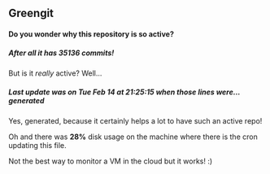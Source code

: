 ## Greengit

#### Do you wonder why this repository is so active?

##### After all it has 35136 commits!

But is it *really* active? Well...

##### Last update was on Tue Feb 14 at 21:25:15 when those lines were... generated

Yes, generated, because it certainly helps a lot to have such an active repo!

Oh and there was **28%** disk usage on the machine
where there is the cron updating this file.

Not the best way to monitor a VM in the cloud but it works! :)
